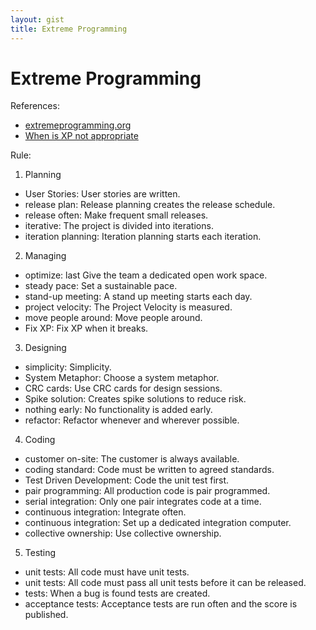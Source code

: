 ```yaml
---
layout: gist
title: Extreme Programming
---
```


# Extreme Programming

References:
- [extremeprogramming.org](http://www.extremeprogramming.org/)
- [When is XP not appropriate](http://wiki.c2.com/?WhenIsXpNotAppropriate)

Rule:
1. Planning
  - User Stories: User stories are written.
  - release plan: Release planning creates the release schedule.
  - release often: Make frequent small releases.
  - iterative: The project is divided into iterations.
  - iteration planning: Iteration planning starts each iteration.
2. Managing
  - optimize: last Give the team a dedicated open work space.
  - steady pace: Set a sustainable pace.
  - stand-up meeting: A stand up meeting starts each day.
  - project velocity: The Project Velocity is measured.
  - move people around: Move people around.
  - Fix XP: Fix XP when it breaks.
3. Designing
  - simplicity: Simplicity.
  - System Metaphor: Choose a system metaphor.
  - CRC cards: Use CRC cards for design sessions.
  - Spike solution: Creates spike solutions to reduce risk.
  - nothing early: No functionality is added early.
  - refactor: Refactor whenever and wherever possible.
4. Coding
  - customer on-site: The customer is always available.
  - coding standard: Code must be written to agreed standards.
  - Test Driven Development: Code the unit test first.
  - pair programming: All production code is pair programmed.
  - serial integration: Only one pair integrates code at a time.
  - continuous integration: Integrate often.
  - continuous integration: Set up a dedicated integration computer.
  - collective ownership: Use collective ownership.
5. Testing
  - unit tests: All code must have unit tests.
  - unit tests: All code must pass all unit tests before it  can
be released.
  - tests: When a bug is found tests are created.
  - acceptance tests: Acceptance tests are run often and the score
is published.



